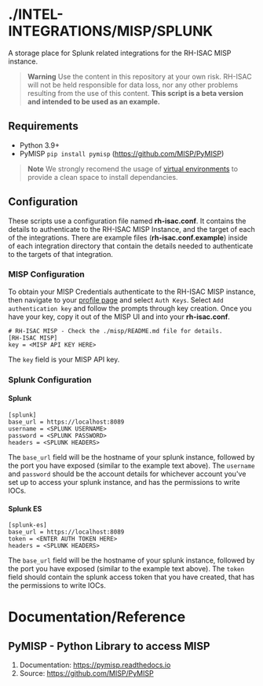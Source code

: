 # ./INTEL-INTEGRATIONS/MISP/SPLUNK 
A storage place for Splunk related integrations for the RH-ISAC MISP instance.

> **Warning**
> Use the content in this repository at your own risk. RH-ISAC will not be held responsible for data loss, nor any other problems resulting from the use of this content. **This script is a beta version and intended to be used as an example.**

## Requirements
- Python 3.9+
- PyMISP `pip install pymisp` (https://github.com/MISP/PyMISP)

> **Note**
> We strongly recomend the usage of [virtual environments](https://docs.python.org/3/library/venv.html) to provide a clean space to install dependancies.

## Configuration
These scripts use a configuration file named **rh-isac.conf**. It contains the details to authenticate to the RH-ISAC MISP Instance, and the target of each of the integrations. There are example files (**rh-isac.conf.example**) inside of each integration directory that contain the details needed to authenticate to the targets of that integration. 

### MISP Configuration
To obtain your MISP Credentials authenticate to the RH-ISAC MISP instance, then navigate to your [profile page](https://misp.rhisac.org/users/view/me) and select `Auth Keys`. Select `Add authentication key` and follow the prompts through key creation. Once you have your key, copy it out of the MISP UI and into your **rh-isac.conf**.

```
# RH-ISAC MISP - Check the ./misp/README.md file for details.
[RH-ISAC MISP]
key = <MISP API KEY HERE>
```
The `key` field is your MISP API key.

### Splunk Configuration
#### Splunk
```
[splunk]
base_url = https://localhost:8089
username = <SPLUNK USERNAME>
password = <SPLUNK PASSWORD>
headers = <SPLUNK HEADERS>
```
The `base_url` field will be the hostname of your splunk instance, followed by the port you have exposed (similar to the example text above). The `username` and `password` should be the account details for whichever account you've set up to access your splunk instance, and has the permissions to write IOCs.

#### Splunk ES
```
[splunk-es]
base_url = https://localhost:8089
token = <ENTER AUTH TOKEN HERE>
headers = <SPLUNK HEADERS>
```
The `base_url` field will be the hostname of your splunk instance, followed by the port you have exposed (similar to the example text above). The `token` field should contain the splunk access token that you have created, that has the permissions to write IOCs.
# Documentation/Reference
## PyMISP - Python Library to access MISP
1. Documentation: https://pymisp.readthedocs.io
2. Source: https://github.com/MISP/PyMISP
